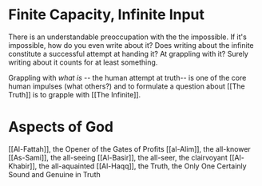 # Finite Capacity, Infinite Input
There is an understandable preoccupation with the the impossible. If it's impossible, how do you even write about it? Does writing about the infinite constitute a successful attempt at handing it? At grappling with it? Surely writing about it counts for at least something.

Grappling with *what is* -- the human attempt at truth-- is one of the core human impulses (what others?) and to formulate a question about [[The Truth]] is to grapple with [[The Infinite]].

# Aspects of God
[[Al-Fattah]], the Opener of the Gates of Profits
[[al-Alim]], the all-knower
[[As-Sami]], the all-seeing
[[Al-Basir]], the all-seer, the clairvoyant
[[Al-Khabir]], the all-aquainted
[[Al-Haqq]], the Truth, the Only One Certainly Sound and Genuine in Truth
